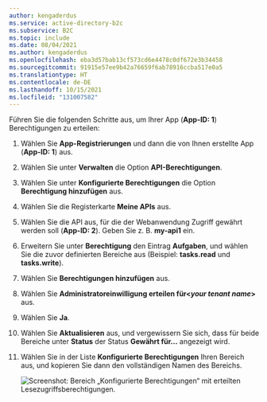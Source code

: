 ```yaml
---
author: kengaderdus
ms.service: active-directory-b2c
ms.subservice: B2C
ms.topic: include
ms.date: 08/04/2021
ms.author: kengaderdus
ms.openlocfilehash: eba3d57bab13cf573cd6e4478c0df672e3b34458
ms.sourcegitcommit: 91915e57ee9b42a76659f6ab78916ccba517e0a5
ms.translationtype: HT
ms.contentlocale: de-DE
ms.lasthandoff: 10/15/2021
ms.locfileid: "131007582"
---
```

Führen Sie die folgenden Schritte aus, um Ihrer App (**App-ID: 1**) Berechtigungen zu erteilen: 

1. Wählen Sie **App-Registrierungen** und dann die von Ihnen erstellte App (**App-ID: 1**) aus.
1. Wählen Sie unter **Verwalten** die Option **API-Berechtigungen**.
1. Wählen Sie unter **Konfigurierte Berechtigungen** die Option **Berechtigung hinzufügen** aus.
1. Wählen Sie die Registerkarte **Meine APIs** aus.
1. Wählen Sie die API aus, für die der Webanwendung Zugriff gewährt werden soll (**App-ID: 2**). Geben Sie z. B. **my-api1** ein.
1. Erweitern Sie unter **Berechtigung** den Eintrag **Aufgaben**, und wählen Sie die zuvor definierten Bereiche aus (Beispiel: **tasks.read** und **tasks.write**).
1. Wählen Sie **Berechtigungen hinzufügen** aus.
1. Wählen Sie **Administratoreinwilligung erteilen für\<*your tenant name*>** aus.
1. Wählen Sie **Ja**.
1. Wählen Sie **Aktualisieren** aus, und vergewissern Sie sich, dass für beide Bereiche unter **Status** der Status **Gewährt für...** angezeigt wird.
1. Wählen Sie in der Liste **Konfigurierte Berechtigungen** Ihren Bereich aus, und kopieren Sie dann den vollständigen Namen des Bereichs. 

    ![Screenshot: Bereich „Konfigurierte Berechtigungen“ mit erteilten Lesezugriffsberechtigungen.](./media/active-directory-b2c-app-integration-grant-permissions/get-azure-ad-b2c-app-permissions.png)  